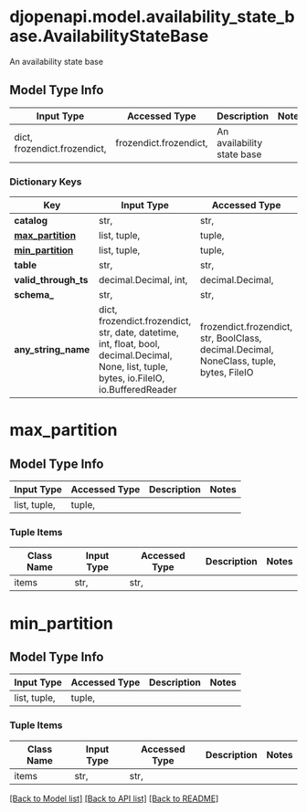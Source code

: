 # djopenapi.model.availability_state_base.AvailabilityStateBase

An availability state base

## Model Type Info
Input Type | Accessed Type | Description | Notes
------------ | ------------- | ------------- | -------------
dict, frozendict.frozendict,  | frozendict.frozendict,  | An availability state base | 

### Dictionary Keys
Key | Input Type | Accessed Type | Description | Notes
------------ | ------------- | ------------- | ------------- | -------------
**catalog** | str,  | str,  |  | 
**[max_partition](#max_partition)** | list, tuple,  | tuple,  |  | 
**[min_partition](#min_partition)** | list, tuple,  | tuple,  |  | 
**table** | str,  | str,  |  | 
**valid_through_ts** | decimal.Decimal, int,  | decimal.Decimal,  |  | 
**schema_** | str,  | str,  |  | [optional] 
**any_string_name** | dict, frozendict.frozendict, str, date, datetime, int, float, bool, decimal.Decimal, None, list, tuple, bytes, io.FileIO, io.BufferedReader | frozendict.frozendict, str, BoolClass, decimal.Decimal, NoneClass, tuple, bytes, FileIO | any string name can be used but the value must be the correct type | [optional]

# max_partition

## Model Type Info
Input Type | Accessed Type | Description | Notes
------------ | ------------- | ------------- | -------------
list, tuple,  | tuple,  |  | 

### Tuple Items
Class Name | Input Type | Accessed Type | Description | Notes
------------- | ------------- | ------------- | ------------- | -------------
items | str,  | str,  |  | 

# min_partition

## Model Type Info
Input Type | Accessed Type | Description | Notes
------------ | ------------- | ------------- | -------------
list, tuple,  | tuple,  |  | 

### Tuple Items
Class Name | Input Type | Accessed Type | Description | Notes
------------- | ------------- | ------------- | ------------- | -------------
items | str,  | str,  |  | 

[[Back to Model list]](../../README.md#documentation-for-models) [[Back to API list]](../../README.md#documentation-for-api-endpoints) [[Back to README]](../../README.md)

